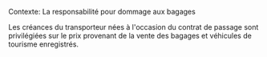Contexte: La responsabilité pour dommage aux bagages

Les créances du transporteur nées à l'occasion du contrat de passage sont privilégiées sur le prix provenant de la vente des bagages et véhicules de tourisme enregistrés.